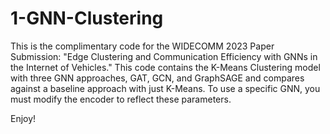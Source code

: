 # 1-GNN-Clustering

This is the complimentary code for the WIDECOMM 2023 Paper Submission: "Edge Clustering and Communication Efficiency with GNNs in the Internet of Vehicles." This code contains the K-Means Clustering model with three GNN approaches, GAT, GCN, and GraphSAGE and compares against a baseline approach with just K-Means. To use a specific GNN, you must modify the encoder to reflect these parameters. 

Enjoy!
